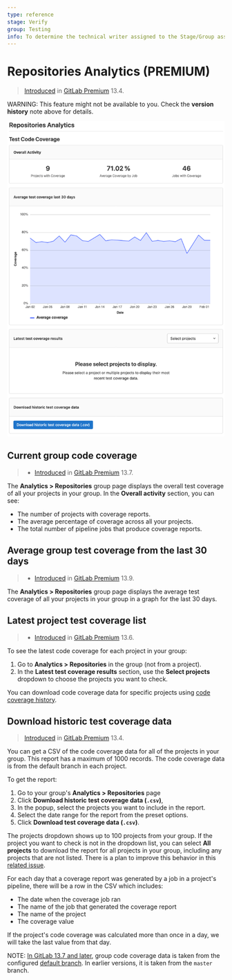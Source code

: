 ```yaml
---
type: reference
stage: Verify
group: Testing
info: To determine the technical writer assigned to the Stage/Group associated with this page, see https://about.gitlab.com/handbook/engineering/ux/technical-writing/#assignments
---
```


# Repositories Analytics **(PREMIUM)**

> [Introduced](https://gitlab.com/gitlab-org/gitlab/-/issues/215104) in [GitLab Premium](https://about.gitlab.com/pricing/) 13.4.

WARNING:
This feature might not be available to you. Check the **version history** note above for details.

![Group repositories analytics](../img/group_code_coverage_analytics_v13_9.png)

## Current group code coverage

> - [Introduced](https://gitlab.com/gitlab-org/gitlab/-/issues/263478) in [GitLab Premium](https://about.gitlab.com/pricing/) 13.7.

The **Analytics > Repositories** group page displays the overall test coverage of all your projects in your group.
In the **Overall activity** section, you can see:

- The number of projects with coverage reports.
- The average percentage of coverage across all your projects.
- The total number of pipeline jobs that produce coverage reports.

## Average group test coverage from the last 30 days

> - [Introduced](https://gitlab.com/gitlab-org/gitlab/-/issues/215140) in [GitLab Premium](https://about.gitlab.com/pricing/) 13.9.

The **Analytics > Repositories** group page displays the average test coverage of all your projects in your group in a graph for the last 30 days.

## Latest project test coverage list

> - [Introduced](https://gitlab.com/gitlab-org/gitlab/-/issues/267624) in [GitLab Premium](https://about.gitlab.com/pricing/) 13.6.

To see the latest code coverage for each project in your group:

1. Go to **Analytics > Repositories** in the group (not from a project).
1. In the **Latest test coverage results** section, use the **Select projects** dropdown to choose the projects you want to check.

You can download code coverage data for specific projects using
[code coverage history](../../../ci/pipelines/settings.md#code-coverage-history).

## Download historic test coverage data

> [Introduced](https://gitlab.com/gitlab-org/gitlab/-/issues/215104) in [GitLab Premium](https://about.gitlab.com/pricing/) 13.4.

You can get a CSV of the code coverage data for all of the projects in your group. This report has a maximum of 1000 records. The code coverage data is from the default branch in each project.

To get the report:

1. Go to your group's **Analytics > Repositories** page
1. Click **Download historic test coverage data (`.csv`)**,
1. In the popup, select the projects you want to include in the report.
1. Select the date range for the report from the preset options.
1. Click **Download test coverage data (`.csv`)**.

The projects dropdown shows up to 100 projects from your group. If the project you want to check is not in the dropdown list, you can select **All projects** to download the report for all projects in your group, including any projects that are not listed. There is a plan to improve this behavior in this [related issue](https://gitlab.com/gitlab-org/gitlab/-/issues/250684).

For each day that a coverage report was generated by a job in a project's pipeline, there will be a row in the CSV which includes:

- The date when the coverage job ran
- The name of the job that generated the coverage report
- The name of the project
- The coverage value

If the project's code coverage was calculated more than once in a day, we will take the last value from that day.

NOTE:
[In GitLab 13.7 and later](https://gitlab.com/gitlab-org/gitlab/-/issues/270102), group code coverage data is taken from the configured [default branch](../../project/repository/branches/default.md). In earlier versions, it is taken from the `master` branch.

<!-- ## Troubleshooting

Include any troubleshooting steps that you can foresee. If you know beforehand what issues
one might have when setting this up, or when something is changed, or on upgrading, it's
important to describe those, too. Think of things that may go wrong and include them here.
This is important to minimize requests for support, and to avoid doc comments with
questions that you know someone might ask.

Each scenario can be a third-level heading, e.g. `### Getting error message X`.
If you have none to add when creating a doc, leave this section in place
but commented out to help encourage others to add to it in the future. -->
